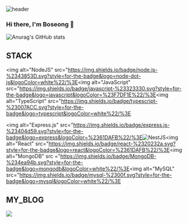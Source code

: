 ![header](https://capsule-render.vercel.app/api?type=waving&color=auto&height=300&section=header&text=Boseong%20Kim&fontSize=90)
### Hi there, I'm Boseong 👋

![Anurag's GitHub stats](https://github-readme-stats.vercel.app/api?username=Bill1907&show_icons=true&theme=merko)

## STACK

<img alt="NodeJS" src="https://img.shields.io/badge/node.js-%2343853D.svg?style=for-the-badge&logo=node-dot-js&logoColor=white%22/%3E<img alt="JavaScript" src="https://img.shields.io/badge/javascript-%23323330.svg?style=for-the-badge&logo=javascript&logoColor=%23F7DF1E%22/%3E<img alt="TypeScript" src="https://img.shields.io/badge/typescript-%23007ACC.svg?style=for-the-badge&logo=typescript&logoColor=white%22/%3E

<img alt="Express.js" src="https://img.shields.io/badge/express.js-%23404d59.svg?style=for-the-badge&logo=express&logoColor=%2361DAFB%22/%3E<img alt="NestJS" src="https://img.shields.io/badge/nestjs-%23E0234E.svg?style=for-the-badge&logo=nestjs&logoColor=white" /><img alt="React" src="https://img.shields.io/badge/react-%2320232a.svg?style=for-the-badge&logo=react&logoColor=%2361DAFB%22/%3E<img alt="MongoDB" src ="https://img.shields.io/badge/MongoDB-%234ea94b.svg?style=for-the-badge&logo=mongodb&logoColor=white%22/%3E<img alt="MySQL" src="https://img.shields.io/badge/mysql-%2300f.svg?style=for-the-badge&logo=mysql&logoColor=white%22/%3E

## MY_BLOG

<a href="https://velog.io/@kbs5665" target="_blank"><img src="https://img.shields.io/badge/Velog-20c997??style=for-the-badge&logo=Vimeo&logoColor=white"/></a>

<!--
**Bill1907/Bill1907** is a ✨ _special_ ✨ repository because its `README.md` (this file) appears on your GitHub profile.

Here are some ideas to get you started:

- 🔭 I’m currently working on ...
- 🌱 I’m currently learning ...
- 👯 I’m looking to collaborate on ...
- 🤔 I’m looking for help with ...
- 💬 Ask me about ...
- 📫 How to reach me: ...
- 😄 Pronouns: ...
- ⚡ Fun fact: ...
-->
